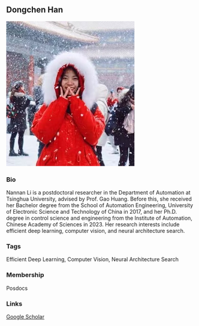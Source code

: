 ## Dongchen Han
![DongchenHan](./assets/lnn.jpg)

### Bio

Nannan Li is a postdoctoral researcher in the Department of Automation at Tsinghua University, advised by Prof. Gao Huang. Before this, she received her Bachelor degree from the School of Automation Engineering, University of Electronic Science and Technology of China in 2017, and her Ph.D. degree in control science and engineering from the Institute of Automation, Chinese Academy of Sciences in 2023. Her research interests include efficient deep learning, computer vision, and neural architecture search.

### Tags
Efficient Deep Learning, Computer Vision, Neural Architecture Search

### Membership
Posdocs

### Links

<a href="https://scholar.google.com/citations?user=_8YxTk0AAAAJ&hl=zh-CN">Google Scholar</a>


